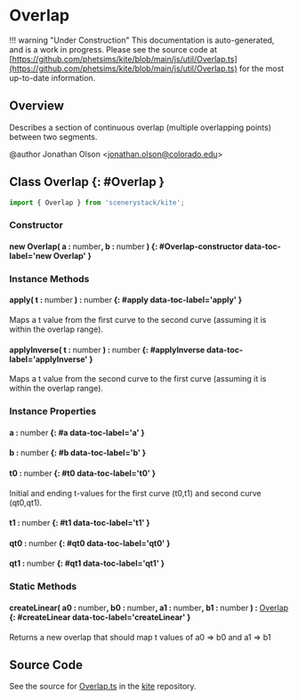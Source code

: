 # Overlap

!!! warning "Under Construction"
    This documentation is auto-generated, and is a work in progress. Please see the source code at
    [https://github.com/phetsims/kite/blob/main/js/util/Overlap.ts](https://github.com/phetsims/kite/blob/main/js/util/Overlap.ts) for the most up-to-date information.

## Overview

Describes a section of continuous overlap (multiple overlapping points) between two segments.

@author Jonathan Olson &lt;jonathan.olson@colorado.edu&gt;

## Class Overlap {: #Overlap }


```js
import { Overlap } from 'scenerystack/kite';
```
### Constructor

#### new Overlap( a : <span style="font-weight: 400;"><span style="color: hsla(calc(var(--md-hue) + 180deg),80%,40%,1);">number</span></span>, b : <span style="font-weight: 400;"><span style="color: hsla(calc(var(--md-hue) + 180deg),80%,40%,1);">number</span></span> ) {: #Overlap-constructor data-toc-label='new Overlap' }

### Instance Methods

#### apply( t : <span style="font-weight: 400;"><span style="color: hsla(calc(var(--md-hue) + 180deg),80%,40%,1);">number</span></span> ) : <span style="font-weight: 400;"><span style="color: hsla(calc(var(--md-hue) + 180deg),80%,40%,1);">number</span></span> {: #apply data-toc-label='apply' }

Maps a t value from the first curve to the second curve (assuming it is within the overlap range).

#### applyInverse( t : <span style="font-weight: 400;"><span style="color: hsla(calc(var(--md-hue) + 180deg),80%,40%,1);">number</span></span> ) : <span style="font-weight: 400;"><span style="color: hsla(calc(var(--md-hue) + 180deg),80%,40%,1);">number</span></span> {: #applyInverse data-toc-label='applyInverse' }

Maps a t value from the second curve to the first curve (assuming it is within the overlap range).

### Instance Properties

#### a : <span style="font-weight: 400;"><span style="color: hsla(calc(var(--md-hue) + 180deg),80%,40%,1);">number</span></span> {: #a data-toc-label='a' }

#### b : <span style="font-weight: 400;"><span style="color: hsla(calc(var(--md-hue) + 180deg),80%,40%,1);">number</span></span> {: #b data-toc-label='b' }

#### t0 : <span style="font-weight: 400;"><span style="color: hsla(calc(var(--md-hue) + 180deg),80%,40%,1);">number</span></span> {: #t0 data-toc-label='t0' }

Initial and ending t-values for the first curve (t0,t1) and second curve (qt0,qt1).

#### t1 : <span style="font-weight: 400;"><span style="color: hsla(calc(var(--md-hue) + 180deg),80%,40%,1);">number</span></span> {: #t1 data-toc-label='t1' }

#### qt0 : <span style="font-weight: 400;"><span style="color: hsla(calc(var(--md-hue) + 180deg),80%,40%,1);">number</span></span> {: #qt0 data-toc-label='qt0' }

#### qt1 : <span style="font-weight: 400;"><span style="color: hsla(calc(var(--md-hue) + 180deg),80%,40%,1);">number</span></span> {: #qt1 data-toc-label='qt1' }

### Static Methods

#### createLinear( a0 : <span style="font-weight: 400;"><span style="color: hsla(calc(var(--md-hue) + 180deg),80%,40%,1);">number</span></span>, b0 : <span style="font-weight: 400;"><span style="color: hsla(calc(var(--md-hue) + 180deg),80%,40%,1);">number</span></span>, a1 : <span style="font-weight: 400;"><span style="color: hsla(calc(var(--md-hue) + 180deg),80%,40%,1);">number</span></span>, b1 : <span style="font-weight: 400;"><span style="color: hsla(calc(var(--md-hue) + 180deg),80%,40%,1);">number</span></span> ) : <span style="font-weight: 400;">[Overlap](../kite/Overlap.md)</span> {: #createLinear data-toc-label='createLinear' }

Returns a new overlap that should map t values of a0 =&gt; b0 and a1 =&gt; b1



## Source Code

See the source for [Overlap.ts](https://github.com/phetsims/kite/blob/main/js/util/Overlap.ts) in the [kite](https://github.com/phetsims/kite) repository.
